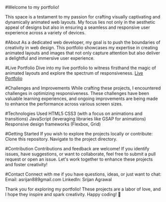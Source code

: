 #Welcome to my portfolio!

This space is a testament to my passion for crafting visually captivating and dynamically animated web layouts. My focus lies not only in the aesthetic appeal of designs but also in ensuring a seamless and responsive user experience across a variety of devices.

#About
As a dedicated web developer, my goal is to push the boundaries of creativity in web design. This portfolio showcases my expertise in creating animated layouts and images that not only capture attention but also deliver a delightful and immersive user experience.

#Live Portfolio
Dive into my live portfolio to witness firsthand the magic of animated layouts and explore the spectrum of responsiveness. [Live Portfolio](https://srijan8899.github.io/My-Portfolio/)

#Challenges and Improvements
While crafting these projects, I encountered challenges in optimizing responsiveness. These challenges have been valuable learning experiences, and ongoing improvements are being made to enhance the performance across various screen sizes.

#Technologies Used
HTML5
CSS3 (with a focus on animations and transitions)
JavaScript (leveraging libraries like GSAP for animations)
Responsive design frameworks (Flexbox, Grid)

#Getting Started
If you wish to explore the projects locally or contribute:
Clone this repository.
Navigate to the project directory.

#Contribution
Contributions and feedback are welcome! If you identify issues, have suggestions, or want to collaborate, feel free to submit a pull request or open an issue. Let's work together to enhance these projects and foster creativity!

#Contact
Connect with me if you have questions, ideas, or just want to chat:
Email: asrijan889gmail.com
LinkedIn: Srijan Agrawal

Thank you for exploring my portfolio! These projects are a labor of love, and I hope they inspire and spark creativity. Happy coding! 🚀

